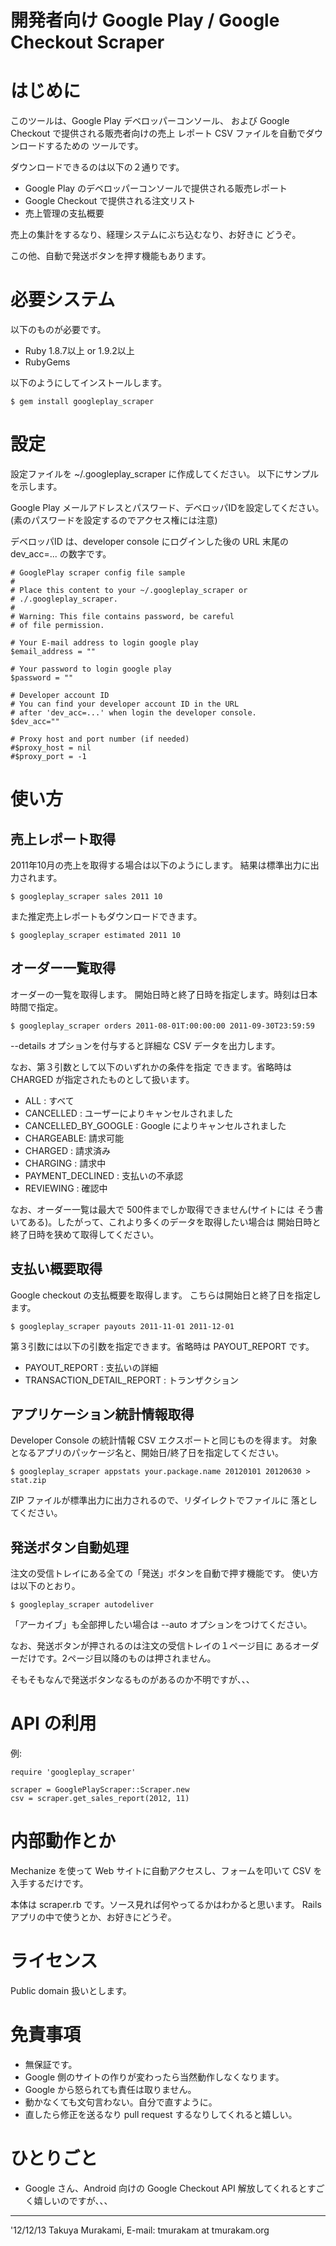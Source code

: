 開発者向け Google Play / Google Checkout Scraper
================================================

はじめに
========

このツールは、Google Play デベロッパーコンソール、
および Google Checkout で提供される販売者向けの売上
レポート CSV ファイルを自動でダウンロードするための
ツールです。

ダウンロードできるのは以下の２通りです。

* Google Play のデベロッパーコンソールで提供される販売レポート
* Google Checkout で提供される注文リスト
* 売上管理の支払概要

売上の集計をするなり、経理システムにぶち込むなり、お好きに
どうぞ。

この他、自動で発送ボタンを押す機能もあります。


必要システム
============

以下のものが必要です。

* Ruby 1.8.7以上 or 1.9.2以上
* RubyGems

以下のようにしてインストールします。

    $ gem install googleplay_scraper


設定
====

設定ファイルを ~/.googleplay_scraper に作成してください。
以下にサンプルを示します。

Google Play メールアドレスとパスワード、デベロッパIDを設定してください。
(素のパスワードを設定するのでアクセス権には注意)

デベロッパID は、developer console にログインした後の URL 末尾の
dev_acc=... の数字です。

```
# GooglePlay scraper config file sample
#
# Place this content to your ~/.googleplay_scraper or
# ./.googleplay_scraper.
#
# Warning: This file contains password, be careful
# of file permission.

# Your E-mail address to login google play
$email_address = ""

# Your password to login google play
$password = ""

# Developer account ID
# You can find your developer account ID in the URL 
# after 'dev_acc=...' when login the developer console.
$dev_acc=""

# Proxy host and port number (if needed) 
#$proxy_host = nil
#$proxy_port = -1
```

使い方
======

売上レポート取得
----------------

2011年10月の売上を取得する場合は以下のようにします。
結果は標準出力に出力されます。

    $ googleplay_scraper sales 2011 10

また推定売上レポートもダウンロードできます。

    $ googleplay_scraper estimated 2011 10


オーダー一覧取得
----------------

オーダーの一覧を取得します。
開始日時と終了日時を指定します。時刻は日本時間で指定。

    $ googleplay_scraper orders 2011-08-01T:00:00:00 2011-09-30T23:59:59

--details オプションを付与すると詳細な CSV データを出力します。

なお、第３引数として以下のいずれかの条件を指定
できます。省略時は CHARGED が指定されたものとして扱います。

* ALL : すべて
* CANCELLED : ユーザーによりキャンセルされました
* CANCELLED_BY_GOOGLE : Google によりキャンセルされました
* CHARGEABLE: 請求可能
* CHARGED : 請求済み
* CHARGING : 請求中
* PAYMENT_DECLINED : 支払いの不承認
* REVIEWING : 確認中

なお、オーダー一覧は最大で 500件までしか取得できません(サイトには
そう書いてある)。したがって、これより多くのデータを取得したい場合は
開始日時と終了日時を狭めて取得してください。


支払い概要取得
--------------

Google checkout の支払概要を取得します。
こちらは開始日と終了日を指定します。

    $ googleplay_scraper payouts 2011-11-01 2011-12-01

第３引数には以下の引数を指定できます。省略時は PAYOUT_REPORT です。

* PAYOUT_REPORT : 支払いの詳細
* TRANSACTION_DETAIL_REPORT : トランザクション


アプリケーション統計情報取得
----------------------------

Developer Console の統計情報 CSV エクスポートと同じものを得ます。
対象となるアプリのパッケージ名と、開始日/終了日を指定してください。

    $ googleplay_scraper appstats your.package.name 20120101 20120630 > stat.zip

ZIP ファイルが標準出力に出力されるので、リダイレクトでファイルに
落としてください。


発送ボタン自動処理
------------------

注文の受信トレイにある全ての「発送」ボタンを自動で押す機能です。
使い方は以下のとおり。

    $ googleplay_scraper autodeliver

「アーカイブ」も全部押したい場合は --auto オプションをつけてください。

なお、発送ボタンが押されるのは注文の受信トレイの１ページ目に
あるオーダーだけです。2ページ目以降のものは押されません。

そもそもなんで発送ボタンなるものがあるのか不明ですが、、、


API の利用
==========

例:

```
require 'googleplay_scraper'

scraper = GooglePlayScraper::Scraper.new
csv = scraper.get_sales_report(2012, 11)
```

内部動作とか
============

Mechanize を使って Web サイトに自動アクセスし、フォームを叩いて
CSV を入手するだけです。

本体は scraper.rb です。ソース見れば何やってるかはわかると思います。
Rails アプリの中で使うとか、お好きにどうぞ。


ライセンス
==========

Public domain 扱いとします。


免責事項
========

* 無保証です。
* Google 側のサイトの作りが変わったら当然動作しなくなります。
* Google から怒られても責任は取りません。
* 動かなくても文句言わない。自分で直すように。
* 直したら修正を送るなり pull request するなりしてくれると嬉しい。


ひとりごと
==========

* Google さん、Android 向けの Google Checkout API 解放してくれるとすごく嬉しいのですが、、、

---
'12/12/13
Takuya Murakami, E-mail: tmurakam at tmurakam.org
